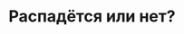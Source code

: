 <html>
 <head>
  <meta charset="utf-8"/>
  <link href=Java. main/>
 </head>
 <body>
   <h1>Распадëтся или нет? </h1>
   <p>
      
   </p>
 </body>
</html>
